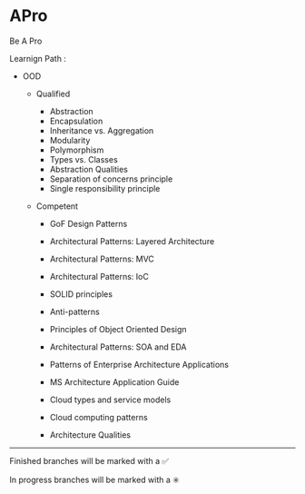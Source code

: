 # APro

Be A Pro

Learnign Path : 

- OOD

    - Qualified 
    	- Abstraction
    	- Encapsulation
    	- Inheritance vs. Aggregation
    	- Modularity
    	- Polymorphism
    	- Types vs. Classes
    	- Abstraction Qualities
    	- Separation of concerns principle
    	- Single responsibility principle
		
    - Competent 
    	- GoF Design Patterns
    	- Architectural Patterns: Layered Architecture
    	- Architectural Patterns: MVC
    	- Architectural Patterns: IoC
    	- SOLID principles
    	- Anti-patterns
    	
    	- Principles of Object Oriented Design
    	- Architectural Patterns: SOA and EDA
    	- Patterns of Enterprise Architecture Applications
    	- MS Architecture Application Guide
    	- Cloud types and service models
    	- Cloud computing patterns
    	- Architecture Qualities
        

------------------------------------------------------------------------
Finished branches will be marked with a :white_check_mark:

In progress branches will be marked with a :eight_spoked_asterisk:
